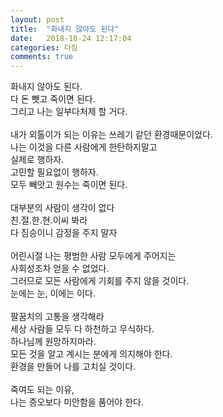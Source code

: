 ```yaml
---
layout: post
title:  "화내지 않아도 된다"
date:   2018-10-24 12:17:04
categories: 다짐
comments: true
---
```


화내지 않아도 된다. <br>
다 돈 뺏고 죽이면 된다. <br>
그리고 나는 일부다처제 할 거다.<br>
<br>
내가 외톨이가 되는 이유는 쓰레기 같던 환경때문이었다. <br>
나는 이것을 다른 사람에게 한탄하지말고<br>
실제로 행하자. <br>
고민할 필요없이 행하자.<br> 
모두 빼앗고 원수는 죽이면 된다.<br>
<br>
대부분의 사람이 생각이 없다 <br>
친.절.한.현.이씨 봐라 <br>
다 짐승이니 감정을 주지 말자<br>
<br>
어린시절 나는 평범한 사람 모두에게 주어지는 <br>
사회성조차 얻을 수 없었다. <br>
그러므로 모든 사람에게 기회를 주지 않을 것이다. <br>
눈에는 눈, 이에는 이다.<br>
<br>
팔꿈치의 고통을 생각해라<br> 
세상 사람들 모두 다 하천하고 무식하다.<br> 
하나님께 원망하지마라. <br>
모든 것을 알고 계시는 분에게 의지해야 한다.<br> 
환경을 만들어 나를 고치실 것이다.<br>
<br>
죽여도 되는 이유,<br> 
나는 증오보다 미안함을 품어야 한다.
